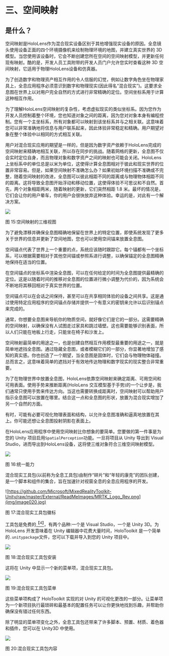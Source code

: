 # 三、空间映射

## 是什么？

空间映射是HoloLens作为混合现实设备区别于其他增强现实设备的原因。全息镜头使用设备正面的四个环境摄像机来绘制物理环境的地图，并建立真实世界的 3D 模型。当您使用该设备时，它会不断创建您所在空间的空间映射模型，并更新任何现有映射。酷的是，开发人员工具附带的开发人员门户允许您实时查看这种 3D 空间映射，它适用于物理HoloLens设备和仿真器。

为了创造数字和物理资产相互作用的令人信服的幻觉，例如让数字角色坐在物理家具上，全息应用程序必须意识到数字和物理现实(因此得名“混合现实”)。这要求全息图在世界上以对用户完全自然的方式进行非常精确的定位。空间坐标系用于计算这种相互作用。

为了理解HoloLens空间映射的复杂性，考虑虚拟现实的类似坐标系。因为您作为开发人员控制着整个环境，您也知道对象之间的距离，因为您对对象本身有编程控制。您有一个主坐标系，所有对象都可以映射到该坐标系并与之相关联。这意味着您可以非常准确地将信息与用户联系起来，因此体验非常稳定和精确。用户期望对象在整个体验中以相同的方式相互关联。

用户对混合现实应用的期望是一样的，但是因为数字资产依赖于HoloLens完成的空间映射来精确地相互关联，所以存在同步的挑战。随着网格的更新，全息图不仅会实时定位自身，而且物理对象和数字资产之间的映射也可能会关闭。HoloLens上坐标系中的单位总是以米为单位，这使得计算全息图相对于彼此和现实世界的位置非常容易。但是，如果空间映射不准确怎么办？如果初始环境扫描不准确或不完整，随着空间映射的改进，全息图可以彼此相距不同的距离或与物理物体相距不同的距离。这将导致全息图开始浮动和移动位置，这使得体验不可思议和不自然。首先，两个对象相距两米，随着映射的更新，它们突然相距 1.8 米。最坏的情况是，它们会让你的用户晕车，你的用户会很快放弃这种体验。幸运的是，对此有一个解决方案。

![](img/image018.jpg)

图 15:空间映射的三维视图

为了避免漂移并确保全息图精确地保留在世界上的特定位置，即使系统发现了更多关于世界的信息并更新了空间地图，您也可以使用空间锚来放置全息图。

空间锚点代表了世界上一个重要的点，系统应该随时跟踪它。每个锚都有一个坐标系，可以根据需要相对于其他空间锚或参照系进行调整，以确保锚定的全息图精确地保持在适当的位置。

在空间锚点的坐标系中渲染全息图，可以在任何给定的时间为全息图提供最精确的定位。这是以随着时间的推移对全息图的位置进行微小调整为代价的，因为系统会不断地将其移回相对于真实世界的位置。

空间锚点可以在会话之间保持，甚至可以在共享相同体验的设备之间共享。这是通过使用特定应用程序的空间锚点存储并提供一个有意义的密钥来允许以后识别锚点来完成的。

通常，你想要全息图来导航你的物质空间，就好像它们是它的一部分。这需要精确的空间映射，以确保没有人试图走过家具和跳过墙壁。这也需要能够识别表面，所以人们只能在地板上行走，只能坐在椅子和沙发上。

空间映射最简单的用途之一，也是创建自然相互作用模型最重要的用途之一，就是简单地遮挡全息图。通过隐藏全息图，或者模糊它们的一部分，你显著地增加了感知的真实感。你也创造了一个期望，当全息图是固体时，它们会与物理物体碰撞。总而言之，这意味着简单的遮挡对于有效地传达物理和数字现实的现实整合非常重要。

为了在物理世界中放置全息图，HoloLens依靠空间映射来确定距离、可用空间和可用表面。使用手势来推断距离(HoloLens 交互模型基于手势)的一个让步是，我们通常只使用手势来传达方向。当这也需要转换成距离时，空间映射可以帮助用户指示全息图可以放置在哪里。结合这一点和全息图的形状，放置为混合现实增加了另一个自然的方面。

有时，可能有必要可视化物理表面和结构，以允许全息图准确和逼真地放置在其上。你可能还想让全息图投射阴影在表面上。

在HoloLens应用程序中使用空间映射比你想象的要简单。您要做的第一件事是为您的 Unity 项目启用`SpatialPerception`功能。一旦将项目从 Unity 导出到 Visual Studio，进而导出到HoloLens设备，这将使三维对象符合三维空间映射模型。

![](img/image019.png)

图 16:统一能力

混合现实工具包(以前称为全息工具包)由制作“碎片”和“年轻的康克”的团队创建，是一个脚本和组件的集合，旨在加速针对视窗全息的全息应用程序的开发。

![https://github.com/Microsoft/MixedRealityToolkit-Unity/raw/master/External/ReadMeImages/MRTK_Logo_Rev.png](img/image020.jpg)

图 17:混合现实工具包徽标

工具包是免费的[<sup>【4】</sup>](HoloLens_Succinctly_0014.htm#_ftn4)，有两个品种:一个是 Visual Studio，一个是 Unity 3D。为 HoloLens 开发意味着在 Unity 编辑器中花费大量时间，HoloToolkit 是一个简单的`.unitypackage`文件，您可以下载并导入到您的 Unity 项目中。

![](img/image021.png)

图 18:混合现实工具包安装

这将在 Unity 中显示一个新的菜单项，混合现实工具包。

![](img/image022.jpg)

图 19:混合现实工具包菜单

这些菜单项构成了 HoloToolkit 实现的对 Unity 的可视化更改的一部分。让菜单项为一个新项目执行最琐碎和最基本的配置任务可以让你更快地找到乐趣，并帮助你确保没有错过任何东西。

除了明显的菜单项变化之外，全息工具包还带来了许多脚本、预置、材质、着色器和插件，您可以在 Unity3D 中使用。

![](img/image023.jpg)

图 20:混合现实工具包内容
